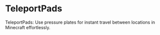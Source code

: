 # TeleportPads
TeleportPads: Use pressure plates for instant travel between locations in Minecraft effortlessly.
